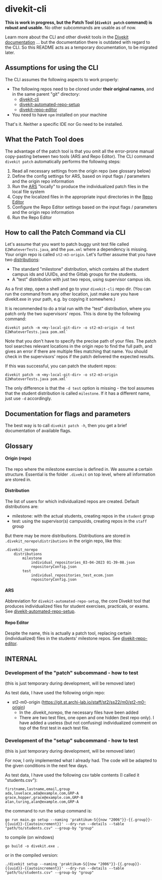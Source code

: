 # divekit-cli

**This is work in progress, but the Patch Tool (`divekit patch` command) is robust and usable.** 
No other subcommands are usable as of now. 

Learn more about the CLI and other divekit tools in the [Divekit documentation](https://divekit.github.io/docs/cli/)
... but the documentation there is outdated with regard to the CLI. So this README acts as a temporary documentation, 
to be migrated later.


## Assumptions for using the CLI 

The CLI assumes the following aspects to work properly: 
- The following repos need to be cloned under **their original names**, and in the same parent "git" directory:
  - [divekit-cli](https://github.com/divekit/divekit-cli)
  - [divekit-automated-repo-setup](https://github.com/divekit/divekit-automated-repo-setup)
  - [divekit-repo-editor](https://github.com/divekit/divekit-repo-editor)
- You need to have `npm` installed on your machine

That's it. Neither a specific IDE nor Go need to be installed.


## What the Patch Tool does

The advantage of the patch tool is that you omit all the error-prone manual copy-pasting between two tools
(ARS and Repo Editor). The CLI command `divekit patch` automatically performs the following steps:
1. Read all necessary settings from the origin repo (see glossary below)
2. Define the config settings for ARS, based on input flags / parameters and the origin repo information
3. Run the [ARS](#ars) "locally" to produce the individualized patch files in the local file system 
4. Copy the localized files in the appropriate input directories in the [Repo Editor](#repo-editor)
5. Configure the Repo Editor settings based on the input flags / parameters and the origin repo information
6. Run the Repo Editor




## How to call the Patch Command via CLI

Let's assume that you want to patch buggy unit test file called `E2WhateverTests.java`, and the `pom.xml`
where a dependency is missing. Your origin repo is called `st2-m3-origin`.
Let's further assume that you have two [distributions](#distribution):
 
- The standard "milestone" distribution, which contains all the student campus ids and UUIDs, and
  the Gitlab groups for the students. 
- A "test" distribution with just two repos, using supervisor campus ids.

As a first step, open a shell and go to your `divekit-cli` repo dir. (You can run the command from any other location, 
just make sure you have divekit.exe in your path, e.g. by copying it somewhere.)

It is recommended to do a trial run with the "test" distribution, where you patch only the two
supervisors' repos. This is done by the following command:
```
divekit patch -m <my-local-git-dir> -o st2-m3-origin -d test E2WhateverTests.java pom.xml`
```
Note that you don't have to specify the precise path of your files. The patch tool searches relevant locations
in the origin repo to find the full path, and gives an error if there are multiple files matching that name. You
should check in the supervisors' repos if the patch delivered the expected results. 

If this was successful, you can patch the student repos:
```
divekit patch -m <my-local-git-dir> -o st2-m3-origin E2WhateverTests.java pom.xml`
```
The only difference is that the `-d test` option is missing - the tool assumes that the student distribution
is called `milestone`. If it has a different name, just use `-d` accordingly.


## Documentation for flags and parameters

The best way is to call `divekit patch -h`, then you get a brief documentation of available flags.


## Glossary

#### Origin (repo)

The repo where the milestone exercise is defined in. We assume a certain structure. Essential is
the folder `.divekit` on top level, where all information are stored in.

#### Distribution

The list of users for which individualized repos are created. Default distributions are:
- milestone: with the actual students, creating repos in the `student` group
- test: using the supervisor(s) campusIds, creating repos in the `staff` group

But there may be more distributions. Distributions are stored in `.divekit_norepo\distributions` in the origin
repo, like this:

```
.divekit_norepo
    distributions
        milestone
            individual_repositories_03-04-2023 01-39-08.json
            repositoryConfig.json
        test
            individual_repositories_test_ecom.json
            repositoryConfig.json
```

#### ARS

Abbreviation for `divekit-automated-repo-setup`, the core Divekit tool that produces individualized 
files for student exercises, practicals, or exams. See 
[divekit-automated-repo-setup](https://github.com/divekit/divekit-automated-repo-setup).


#### Repo Editor

Despite the name, this is actually a patch tool, replacing certain (individualized) files in the students'
milestone repos. See [divekit-repo-editor](https://github.com/divekit/divekit-repo-editor).



## INTERNAL 

### Development of the "patch" subcommand - how to test

(this is just temporary during development, will be removed later)

As test data, I have used the following origin repo:
- st2-m0-origin (https://git.st.archi-lab.io/staff/st2/ss22/m0/st2-m0-origin)
  - In the .divekit_norepo, the necessary files have been added
  - There are two test files, one open and one hidden (test repo only). I have added a useless (but not
    confusing) individualized comment on top of the first test in each test file.
  
### Development of the "setup" subcommand - how to test

(this is just temporary during development, will be removed later)

For now, I only implemented what I already had. The code will be adapted to the given conditions in the next few days.

As test data, I have used the following csv table contents (I called it "students.csv"):
```csv
firstname,lastname,email,group
ada,lovelace,ada@example.com,GRP-A
grace,hopper,grace@example.com,GRP-B
alan,turing,alan@example.com,GRP-A
```

the command to run the setup command is:
```batch
go run main.go setup --naming 'praktikum-S{{now "2006"}}-{{.group}}-{{uuid}}-{{autoincrement}}' --dry-run --details --table "path/to/students.csv" --group-by "group"
```

to compile (on windows)
```batch
go build -o divekit.exe . 
```

or in the compiled version:
```batch
./divekit setup --naming 'praktikum-S{{now "2006"}}-{{.group}}-{{uuid}}-{{autoincrement}}' --dry-run --details --table "path/to/students.csv" --group-by "group"
```
